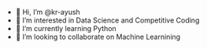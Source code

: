 - 👋 Hi, I’m @kr-ayush
- 👀 I’m interested in Data Science and Competitive Coding
- 🌱 I’m currently learning Python
- 💞️ I’m looking to collaborate on Machine Learnining

<!---
kr-ayush/kr-ayush is a ✨ special ✨ repository because its `README.md` (this file) appears on your GitHub profile.
You can click the Preview link to take a look at your changes.
--->
